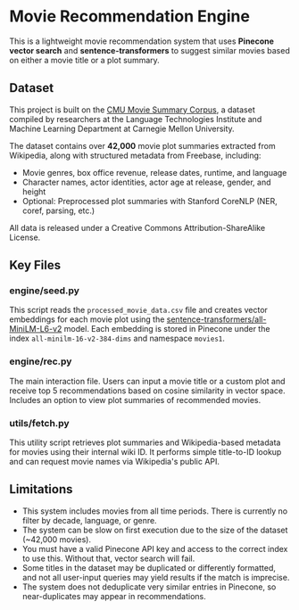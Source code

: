 # Movie Recommendation Engine

This is a lightweight movie recommendation system that uses **Pinecone vector search** and **sentence-transformers** to suggest similar movies based on either a movie title or a plot summary.

## Dataset

This project is built on the [CMU Movie Summary Corpus](https://www.cs.cmu.edu/~ark/personas/), a dataset compiled by researchers at the Language Technologies Institute and Machine Learning Department at Carnegie Mellon University.

The dataset contains over **42,000** movie plot summaries extracted from Wikipedia, along with structured metadata from Freebase, including:

- Movie genres, box office revenue, release dates, runtime, and language
- Character names, actor identities, actor age at release, gender, and height
- Optional: Preprocessed plot summaries with Stanford CoreNLP (NER, coref, parsing, etc.)

All data is released under a Creative Commons Attribution-ShareAlike License.

## Key Files

### engine/seed.py
This script reads the `processed_movie_data.csv` file and creates vector embeddings for each movie plot using the [sentence-transformers/all-MiniLM-L6-v2](https://huggingface.co/sentence-transformers/all-MiniLM-L6-v2) model. Each embedding is stored in Pinecone under the index `all-minilm-16-v2-384-dims` and namespace `movies1`.

### engine/rec.py
The main interaction file. Users can input a movie title or a custom plot and receive top 5 recommendations based on cosine similarity in vector space. Includes an option to view plot summaries of recommended movies.

### utils/fetch.py
This utility script retrieves plot summaries and Wikipedia-based metadata for movies using their internal wiki ID. It performs simple title-to-ID lookup and can request movie names via Wikipedia's public API.

## Limitations

- This system includes movies from all time periods. There is currently no filter by decade, language, or genre.
- The system can be slow on first execution due to the size of the dataset (~42,000 movies).
- You must have a valid Pinecone API key and access to the correct index to use this. Without that, vector search will fail.
- Some titles in the dataset may be duplicated or differently formatted, and not all user-input queries may yield results if the match is imprecise.
- The system does not deduplicate very similar entries in Pinecone, so near-duplicates may appear in recommendations.
